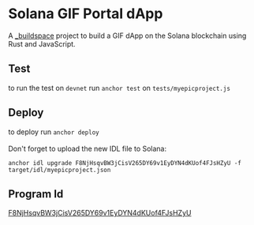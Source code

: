 # Solana GIF Portal dApp

A [_buildspace](https://buildspace.so/) project to build a GIF dApp on the Solana blockchain using Rust and JavaScript. 

## Test
to run the test on `devnet` run `anchor test` on `tests/myepicproject.js`

## Deploy
to deploy run `anchor deploy` \
\
Don't forget to upload the new IDL file to Solana: 
```
anchor idl upgrade F8NjHsqvBW3jCisV265DY69v1EyDYN4dKUof4FJsHZyU -f target/idl/myepicproject.json
```



## Program Id
[F8NjHsqvBW3jCisV265DY69v1EyDYN4dKUof4FJsHZyU](https://explorer.solana.com/address/F8NjHsqvBW3jCisV265DY69v1EyDYN4dKUof4FJsHZyU?cluster=devnet&utm_source=buildspace.so&utm_medium=buildspace_project)


